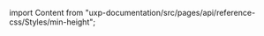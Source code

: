 
import Content from "uxp-documentation/src/pages/api/reference-css/Styles/min-height";

<Content query="product=photoshop"/>
